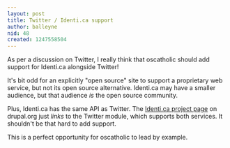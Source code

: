 ```yaml
---
layout: post
title: Twitter / Identi.ca support
author: balleyne
nid: 48
created: 1247558504
---
```

<p>As per a discussion on Twitter, I really think that oscatholic should add support for Identi.ca alongside Twitter!</p>
<p>It's bit odd for an explicitly &quot;open source&quot; site to support a proprietary web service, but not its open source alternative. Identi.ca may have a smaller audience, but that audience <em>is </em>the open source community.</p>
<p>Plus, Identi.ca has the same&nbsp;API&nbsp;as Twitter. The <a href="http://drupal.org/project/identica">Identi.ca project page</a> on drupal.org just <em>links</em> to the Twitter module, which supports both services.&nbsp;It shouldn't be that hard to add support.</p>
<p>This is a perfect opportunity for oscatholic to lead by example.</p>
